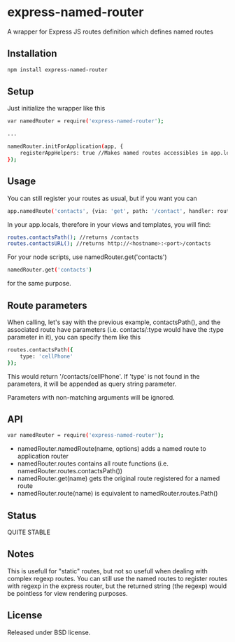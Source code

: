 express-named-router
====================

A wrapper for Express JS routes definition which defines named routes

Installation
--------------

```sh
npm install express-named-router
```

Setup
--------------
Just initialize the wrapper like this

```sh
var namedRouter = require('express-named-router');

...

namedRouter.initForApplication(app, {
    registerAppHelpers: true //Makes named routes accessibles in app.locals
});
```

Usage
------------
You can still register your routes as usual, but if you want you can

```sh
app.namedRoute('contacts', {via: 'get', path: '/contact', handler: routes.contact.index, middlewares: []});
```

In your app.locals, therefore in your views and templates, you will find: 

```sh
routes.contactsPath(); //returns /contacts
routes.contactsURL(); //returns http://<hostname>:<port>/contacts
```

For your node scripts, use namedRouter.get('contacts')
```sh
namedRouter.get('contacts')
```
for the same purpose.

Route parameters
-----
When calling, let's say with the previous example, contactsPath(), and the associated route have parameters (i.e. contacts/:type would have the :type parameter in it), you can specify them like this

```sh
routes.contactsPath({
    type: 'cellPhone'
});
```

This would return '/contacts/cellPhone'. If 'type' is not found in the parameters, it will be appended as query string parameter.

Parameters with non-matching arguments will be ignored.

API
---
```sh
var namedRouter = require('express-named-router');
```

- namedRouter.namedRoute(name, options) adds a named route to application router
- namedRouter.routes contains all route functions (i.e. namedRouter.routes.contactsPath())
- namedRouter.get(name) gets the original route registered for a named route
- namedRouter.route(name) is equivalent to namedRouter.routes.<name>Path()

Status
---
QUITE STABLE

Notes
-------------
This is usefull for "static" routes, but not so usefull when dealing with complex regexp routes. You can still use the named routes to register routes with regexp in the express router, but the returned string (the regexp) would be pointless for view rendering purposes.

License
-----------------
Released under BSD license.
